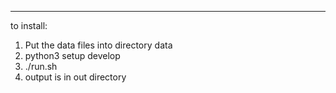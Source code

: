 ---------
to install:

1) Put the data files into directory data
2) python3 setup develop
3) ./run.sh
4) output is in out directory
